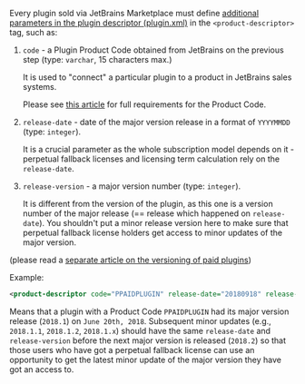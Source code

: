 [//]: # (title: 3. Prepare a plugin to be sold via the marketplace [plugin.xml parameters])

Every plugin sold via JetBrains Marketplace must define [additional parameters in the plugin descriptor (plugin.xml)](https://www.jetbrains.org/intellij/sdk/docs/basics/plugin_structure/plugin_configuration_file.html) in the `<product-descriptor>` tag, such as:

1. `code` - a Plugin Product Code obtained from JetBrains on the previous step (type: `varchar`, 15 characters max.)

    It is used to "connect" a particular plugin to a product in JetBrains sales systems.

    Please see [this article](obtain-a-product-code-from-jetbrains.md) for full requirements for the Product Code.

1. `release-date` - date of the major version release in a format of `YYYYMMDD` (type: `integer`).

    It is a crucial parameter as the whole subscription model depends on it - perpetual fallback licenses and licensing term calculation rely on the `release-date`.

1. `release-version` - a major version number (type: `integer`).

    It is different from the version of the plugin, as this one is a version number of the major release (== release which happened on `release-date`). You shouldn't put a minor release version here to make sure that perpetual fallback license holders get access to minor updates of the major version.

(please read a [separate article on the versioning of paid plugins](notes-on-the-paid-plugins-versioning.md))

Example:

```xml
<product-descriptor code="PPAIDPLUGIN" release-date="20180918" release-version="20181"/>
```


Means that a plugin with a Product Code `PPAIDPLUGIN` had its major version release (`2018.1`) on `June 20th, 2018`. Subsequent minor updates (e.g., `2018.1.1`, `2018.1.2`, `2018.1.x`) should have the same `release-date` and `release-version` before the next major version is released (`2018.2`) so that those users who have got a perpetual fallback license can use an opportunity to get the latest minor update of the major version they have got an access to.